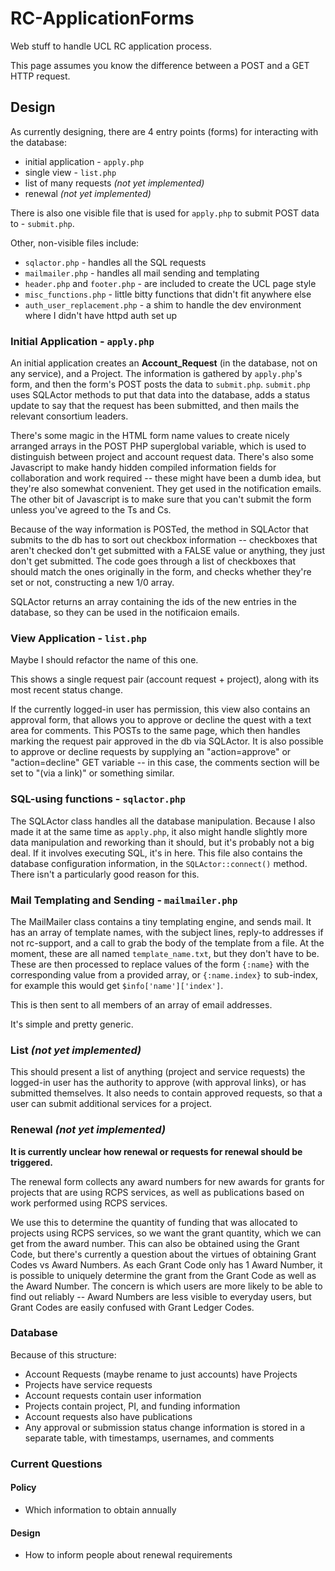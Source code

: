 RC-ApplicationForms
===================

Web stuff to handle UCL RC application process.

This page assumes you know the difference between a POST and a GET HTTP request.

## Design

As currently designing, there are 4 entry points (forms) for interacting with the database:

* initial application - `apply.php`
* single view - `list.php`
* list of many requests *(not yet implemented)*
* renewal *(not yet implemented)*

There is also one visible file that is used for `apply.php` to submit POST data to - `submit.php`.

Other, non-visible files include:

* `sqlactor.php` - handles all the SQL requests
* `mailmailer.php` - handles all mail sending and templating
* `header.php` and `footer.php` - are included to create the UCL page style
* `misc_functions.php` - little bitty functions that didn't fit anywhere else
* `auth_user_replacement.php` - a shim to handle the dev environment where I didn't have httpd auth set up

### Initial Application - `apply.php`

An initial application creates an **Account_Request** (in the database, not on any service), and a Project. The information is gathered by `apply.php`'s form, and then the form's POST posts the data to `submit.php`. `submit.php` uses SQLActor methods to put that data into the database, adds a status update to say that the request has been submitted, and then mails the relevant consortium leaders.

There's some magic in the HTML form name values to create nicely arranged arrays in the POST PHP superglobal variable, which is used to distinguish between project and account request data. There's also some Javascript to make handy hidden compiled information fields for collaboration and work required -- these might have been a dumb idea, but they're also somewhat convenient. They get used in the notification emails. The other bit of Javascript is to make sure that you can't submit the form unless you've agreed to the Ts and Cs.

Because of the way information is POSTed, the method in SQLActor that submits to the db has to sort out checkbox information -- checkboxes that aren't checked don't get submitted with a FALSE value or anything, they just don't get submitted. The code goes through a list of checkboxes that should match the ones originally in the form, and checks whether they're set or not, constructing a new 1/0 array.

SQLActor returns an array containing the ids of the new entries in the database, so they can be used in the notificaion emails.

### View Application - `list.php`

Maybe I should refactor the name of this one.

This shows a single request pair (account request + project), along with its most recent status change.

If the currently logged-in user has permission, this view also contains an approval form, that allows you to approve or decline the quest with a text area for comments. This POSTs to the same page, which then handles marking the request pair approved in the db via SQLActor. It is also possible to approve or decline requests by supplying an "action=approve" or "action=decline" GET variable -- in this case, the comments section will be set to "(via a link)" or something similar.

### SQL-using functions - `sqlactor.php`

The SQLActor class handles all the database manipulation. Because I also made it at the same time as `apply.php`, it also might handle slightly more data manipulation and reworking than it should, but it's probably not a big deal. If it involves executing SQL, it's in here. This file also contains the database configuration information, in the `SQLActor::connect()` method. There isn't a particularly good reason for this.

### Mail Templating and Sending - `mailmailer.php`

The MailMailer class contains a tiny templating engine, and sends mail. It has an array of template names, with the subject lines, reply-to addresses if not rc-support, and a call to grab the body of the template from a file. At the moment, these are all named `template_name.txt`, but they don't have to be. These are then processed to replace values of the form `{:name}` with the corresponding value from a provided array, or `{:name.index}` to sub-index, for example this would get `$info['name']['index']`.

This is then sent to all members of an array of email addresses.

It's simple and pretty generic.

### List *(not yet implemented)*

This should present a list of anything (project and service requests) the logged-in user has the authority to approve (with approval links), or has submitted themselves. It also needs to contain approved requests, so that a user can submit additional services for a project.


### Renewal *(not yet implemented)*

**It is currently unclear how renewal or requests for renewal should be triggered.**

The renewal form collects any award numbers for new awards for grants for projects that are using RCPS services, as well as publications based on work performed using RCPS services.

We use this to determine the quantity of funding that was allocated to projects using RCPS services, so we want the grant quantity, which we can get from the award number. This can also be obtained using the Grant Code, but there's currently a question about the virtues of obtaining Grant Codes vs Award Numbers. As each Grant Code only has 1 Award Number, it is possible to uniquely determine the grant from the Grant Code as well as the Award Number. The concern is which users are more likely to be able to find out reliably -- Award Numbers are less visible to everyday users, but Grant Codes are easily confused with Grant Ledger Codes.


### Database

Because of this structure:

* Account Requests (maybe rename to just accounts) have Projects
* Projects have service requests
* Account requests contain user information
* Projects contain project, PI, and funding information
* Account requests also have publications
* Any approval or submission status change information is stored in a separate table, with timestamps, usernames, and comments



### Current Questions

#### Policy

 * Which information to obtain annually

#### Design

 * How to inform people about renewal requirements


